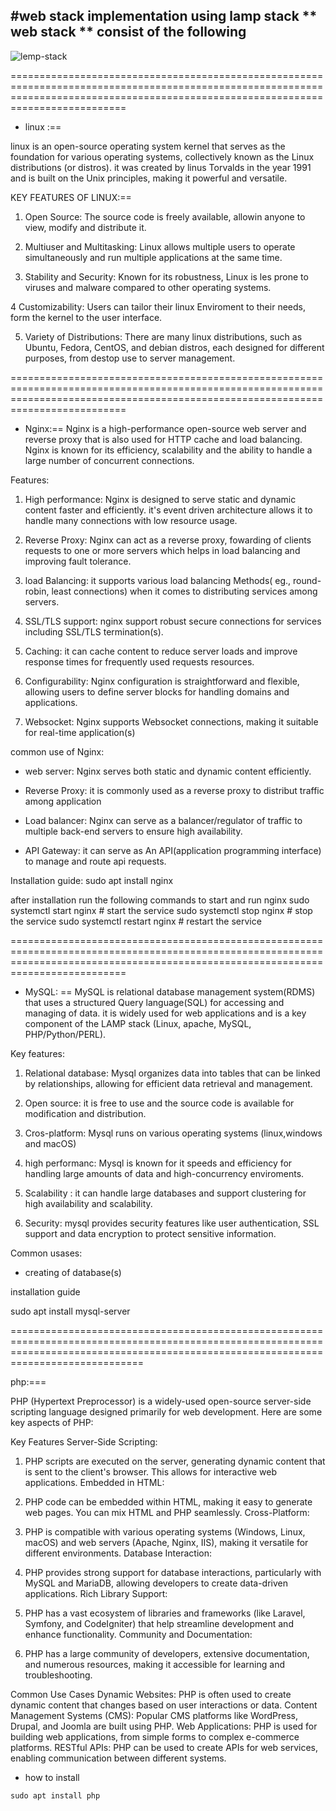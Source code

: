 #web stack implementation using lamp stack
** web stack ** consist of the following 
---
![lemp-stack](https://github.com/user-attachments/assets/621dc008-3676-4f64-81f7-13449afa0516)

======================================================================================================================================================================================
* linux :==

linux is an open-source operating system kernel that serves as the foundation for various operating systems, collectively known as the Linux distributions (or distros). it was created by linus Torvalds in the year 1991 and is built on the Unix principles, making it powerful and versatile.

KEY FEATURES OF LINUX:==
1. Open Source: The source code is freely available, allowin anyone to view, modify and distribute it.

2. Multiuser and Multitasking: Linux allows multiple users to operate simultaneously and run multiple applications at the same time.

3. Stability and Security: Known for its robustness, Linux is les prone to viruses and malware compared to other operating systems.

4 Customizability: Users can tailor their linux Enviroment to their needs, form the kernel to the user interface.

5. Variety of Distributions: There are many linux distributions, such as Ubuntu, Fedora, CentOS, and debian distros, each designed for different purposes, from destop use to server management.


======================================================================================================================================================================================

* Nginx:==
Nginx is a high-performance open-source web server and reverse proxy that is also used for HTTP cache and load balancing. Nginx is known for its efficiency, scalability and the ability to handle a large number of concurrent connections.

Features:
1. High performance: Nginx is designed to serve static and dynamic content faster and efficiently. it's event driven architecture allows it to handle many connections with low resource usage.

2. Reverse Proxy: Nginx can act as a reverse proxy, fowarding of clients requests to one or more servers which helps in load balancing and improving fault tolerance.

3. load Balancing: it supports various load balancing Methods( eg., round-robin, least connections) when it comes to distributing services among servers.

4. SSL/TLS support: nginx support robust secure connections for services including SSL/TLS termination(s).

5. Caching: it can cache content to reduce server loads and improve response times for frequently used requests resources.

6. Configurability: Nginx configuration is straightforward and flexible, allowing users to define server blocks for handling domains and applications.

7. Websocket: Nginx supports Websocket connections, making it suitable for real-time application(s)


common use of Nginx:

* web server: Nginx serves both static and dynamic content efficiently.

* Reverse Proxy: it is commonly used as a reverse proxy to distribut traffic among application

* Load balancer: Nginx can serve as a balancer/regulator of traffic to multiple back-end servers to ensure high availability.

* API Gateway: it can serve as An API(application programming interface) to manage and route api requests.

Installation guide: 
sudo apt install nginx

after installation run the following commands to start and run nginx
sudo systemctl start nginx # start the service
sudo systemctl stop nginx # stop the service
sudo systemctl restart nginx # restart the service


======================================================================================================================================================================================
* MySQL: ==
MySQL is relational database management system(RDMS) that uses a structured Query language(SQL) for accessing and managing of data. it is widely used for web applications and is a key component of the LAMP stack (Linux, apache, MySQL, PHP/Python/PERL).

Key features:
1. Relational database: Mysql organizes data into tables that can be linked by relationships, allowing for efficient data retrieval and management.

2. Open source: it is free to use and the source code is available for modification and distribution.

3. Cros-platform: Mysql runs on various operating systems (linux,windows and macOS)

4. high performanc: Mysql is known for it speeds and efficiency for handling large amounts of data and high-concurrency enviroments.

5. Scalability : it can handle large databases and support clustering for high availability and scalability.

6. Security: mysql provides security features like user authentication, SSL support and data encryption to protect sensitive information.

Common usases:

* creating of database(s)

installation guide

sudo apt install mysql-server

=========================================================================================================================================================================================

php:===

PHP (Hypertext Preprocessor) is a widely-used open-source server-side scripting language designed primarily for web development. Here are some key aspects of PHP:

Key Features
Server-Side Scripting:

1. PHP scripts are executed on the server, generating dynamic content that is sent to the client's browser. This allows for interactive web applications.
Embedded in HTML:

2. PHP code can be embedded within HTML, making it easy to generate web pages. You can mix HTML and PHP seamlessly.
Cross-Platform:

3. PHP is compatible with various operating systems (Windows, Linux, macOS) and web servers (Apache, Nginx, IIS), making it versatile for different environments.
Database Interaction:

4. PHP provides strong support for database interactions, particularly with MySQL and MariaDB, allowing developers to create data-driven applications.
Rich Library Support:

5. PHP has a vast ecosystem of libraries and frameworks (like Laravel, Symfony, and CodeIgniter) that help streamline development and enhance functionality.
Community and Documentation:

6. PHP has a large community of developers, extensive documentation, and numerous resources, making it accessible for learning and troubleshooting.

Common Use Cases
Dynamic Websites: PHP is often used to create dynamic content that changes based on user interactions or data.
Content Management Systems (CMS): Popular CMS platforms like WordPress, Drupal, and Joomla are built using PHP.
Web Applications: PHP is used for building web applications, from simple forms to complex e-commerce platforms.
RESTful APIs: PHP can be used to create APIs for web services, enabling communication between different systems.

+ how to install 
```
sudo apt install php
```
